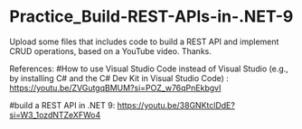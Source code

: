 # Practice_Build-REST-APIs-in-.NET-9

Upload some files that includes code to build a REST API and implement CRUD operations, based on a YouTube video. Thanks.

References:
#How to use Visual Studio Code instead of Visual Studio (e.g., by installing C# and the C# Dev Kit in Visual Studio Code) : https://youtu.be/ZVGutgqBMUM?si=POZ_w76qPnEkbgvI 


#build a REST API in .NET 9: https://youtu.be/38GNKtclDdE?si=W3_1ozdNTZeXFWo4 
